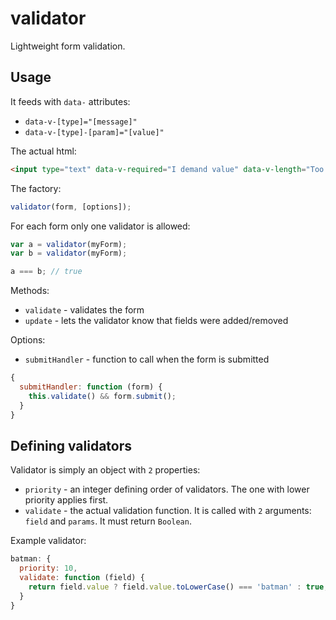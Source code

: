 validator
=========

Lightweight form validation.


Usage
-----
It feeds with `data-` attributes:
- `data-v-[type]="[message]"`
- `data-v-[type]-[param]="[value]"`

The actual html:
```html
<input type="text" data-v-required="I demand value" data-v-length="Too short" data-v-length-min="3">
```

The factory:
```js
validator(form, [options]);
```

For each form only one validator is allowed:
```js
var a = validator(myForm);
var b = validator(myForm);

a === b; // true
```

Methods:
- `validate` - validates the form
- `update` - lets the validator know that fields were added/removed

Options:
- `submitHandler` - function to call when the form is submitted
```js
{
  submitHandler: function (form) {
    this.validate() && form.submit();
  }
}
```

Defining validators
-------------------
Validator is simply an object with `2` properties:
- `priority` - an integer defining order of validators. The one with lower priority applies first.
- `validate` - the actual validation function. It is called with `2` arguments: `field` and `params`. It must return `Boolean`.

Example validator:
```js
batman: {
  priority: 10,
  validate: function (field) {
    return field.value ? field.value.toLowerCase() === 'batman' : true;
  }
}
```
